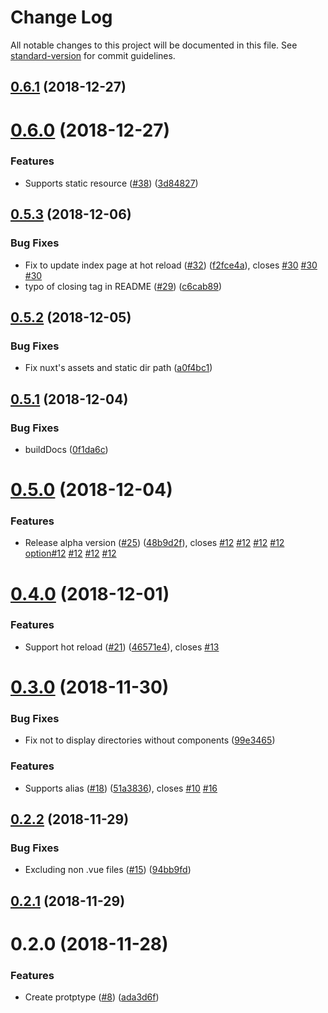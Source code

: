 # Change Log

All notable changes to this project will be documented in this file. See [standard-version](https://github.com/conventional-changelog/standard-version) for commit guidelines.

<a name="0.6.1"></a>
## [0.6.1](https://github.com/mya-ake/vuepress-plugin-component-catalog/compare/v0.6.0...v0.6.1) (2018-12-27)



<a name="0.6.0"></a>
# [0.6.0](https://github.com/mya-ake/vuepress-plugin-component-catalog/compare/v0.5.3...v0.6.0) (2018-12-27)


### Features

* Supports static resource ([#38](https://github.com/mya-ake/vuepress-plugin-component-catalog/issues/38)) ([3d84827](https://github.com/mya-ake/vuepress-plugin-component-catalog/commit/3d84827))



<a name="0.5.3"></a>
## [0.5.3](https://github.com/mya-ake/vuepress-plugin-component-catalog/compare/v0.5.2...v0.5.3) (2018-12-06)


### Bug Fixes

* Fix to update index page at hot reload ([#32](https://github.com/mya-ake/vuepress-plugin-component-catalog/issues/32)) ([f2fce4a](https://github.com/mya-ake/vuepress-plugin-component-catalog/commit/f2fce4a)), closes [#30](https://github.com/mya-ake/vuepress-plugin-component-catalog/issues/30) [#30](https://github.com/mya-ake/vuepress-plugin-component-catalog/issues/30) [#30](https://github.com/mya-ake/vuepress-plugin-component-catalog/issues/30)
* typo of closing tag in README ([#29](https://github.com/mya-ake/vuepress-plugin-component-catalog/issues/29)) ([c6cab89](https://github.com/mya-ake/vuepress-plugin-component-catalog/commit/c6cab89))



<a name="0.5.2"></a>
## [0.5.2](https://github.com/mya-ake/vuepress-plugin-component-catalog/compare/v0.5.1...v0.5.2) (2018-12-05)


### Bug Fixes

* Fix nuxt's assets and static dir path ([a0f4bc1](https://github.com/mya-ake/vuepress-plugin-component-catalog/commit/a0f4bc1))



<a name="0.5.1"></a>
## [0.5.1](https://github.com/mya-ake/vuepress-plugin-component-catalog/compare/v0.5.0...v0.5.1) (2018-12-04)


### Bug Fixes

* buildDocs ([0f1da6c](https://github.com/mya-ake/vuepress-plugin-component-catalog/commit/0f1da6c))



<a name="0.5.0"></a>
# [0.5.0](https://github.com/mya-ake/vuepress-plugin-component-catalog/compare/v0.4.0...v0.5.0) (2018-12-04)


### Features

* Release alpha version ([#25](https://github.com/mya-ake/vuepress-plugin-component-catalog/issues/25)) ([48b9d2f](https://github.com/mya-ake/vuepress-plugin-component-catalog/commit/48b9d2f)), closes [#12](https://github.com/mya-ake/vuepress-plugin-component-catalog/issues/12) [#12](https://github.com/mya-ake/vuepress-plugin-component-catalog/issues/12) [#12](https://github.com/mya-ake/vuepress-plugin-component-catalog/issues/12) [#12](https://github.com/mya-ake/vuepress-plugin-component-catalog/issues/12) [option#12](https://github.com/option/issues/12) [#12](https://github.com/mya-ake/vuepress-plugin-component-catalog/issues/12) [#12](https://github.com/mya-ake/vuepress-plugin-component-catalog/issues/12) [#12](https://github.com/mya-ake/vuepress-plugin-component-catalog/issues/12)



<a name="0.4.0"></a>
# [0.4.0](https://github.com/mya-ake/vuepress-plugin-component-catalog/compare/v0.3.0...v0.4.0) (2018-12-01)


### Features

* Support hot reload ([#21](https://github.com/mya-ake/vuepress-plugin-component-catalog/issues/21)) ([46571e4](https://github.com/mya-ake/vuepress-plugin-component-catalog/commit/46571e4)), closes [#13](https://github.com/mya-ake/vuepress-plugin-component-catalog/issues/13)



<a name="0.3.0"></a>
# [0.3.0](https://github.com/mya-ake/vuepress-plugin-component-catalog/compare/v0.2.2...v0.3.0) (2018-11-30)


### Bug Fixes

* Fix not to display directories without components ([99e3465](https://github.com/mya-ake/vuepress-plugin-component-catalog/commit/99e3465))


### Features

* Supports alias ([#18](https://github.com/mya-ake/vuepress-plugin-component-catalog/issues/18)) ([51a3836](https://github.com/mya-ake/vuepress-plugin-component-catalog/commit/51a3836)), closes [#10](https://github.com/mya-ake/vuepress-plugin-component-catalog/issues/10) [#16](https://github.com/mya-ake/vuepress-plugin-component-catalog/issues/16)



<a name="0.2.2"></a>
## [0.2.2](https://github.com/mya-ake/vuepress-plugin-component-catalog/compare/v0.2.1...v0.2.2) (2018-11-29)


### Bug Fixes

* Excluding non .vue files ([#15](https://github.com/mya-ake/vuepress-plugin-component-catalog/issues/15)) ([94bb9fd](https://github.com/mya-ake/vuepress-plugin-component-catalog/commit/94bb9fd))



<a name="0.2.1"></a>
## [0.2.1](https://github.com/mya-ake/vuepress-plugin-component-catalog/compare/v0.2.0...v0.2.1) (2018-11-29)



<a name="0.2.0"></a>
# 0.2.0 (2018-11-28)


### Features

* Create protptype ([#8](https://github.com/mya-ake/vuepress-plugin-component-catalog/issues/8)) ([ada3d6f](https://github.com/mya-ake/vuepress-plugin-component-catalog/commit/ada3d6f))
